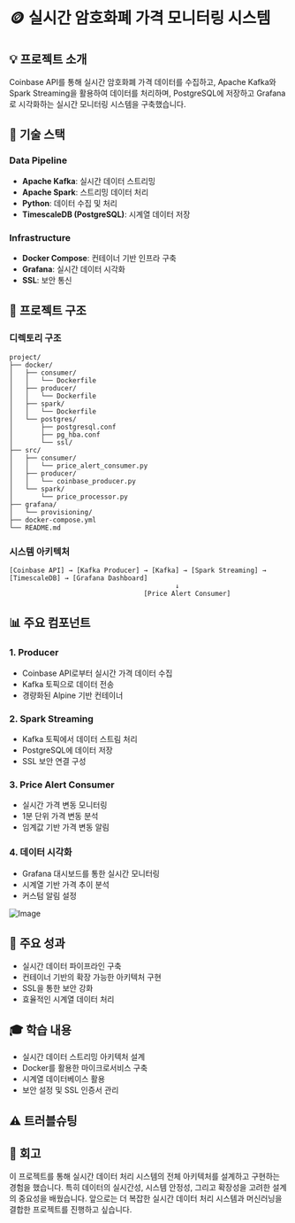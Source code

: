 





















# 🪙 실시간 암호화폐 가격 모니터링 시스템

## 💡 프로젝트 소개

Coinbase API를 통해 실시간 암호화폐 가격 데이터를 수집하고, Apache Kafka와 Spark Streaming을 활용하여 데이터를 처리하며, PostgreSQL에 저장하고 Grafana로 시각화하는 실시간 모니터링 시스템을 구축했습니다.

## 🔧 기술 스택

### Data Pipeline
- **Apache Kafka**: 실시간 데이터 스트리밍
- **Apache Spark**: 스트리밍 데이터 처리
- **Python**: 데이터 수집 및 처리
- **TimescaleDB (PostgreSQL)**: 시계열 데이터 저장

### Infrastructure
- **Docker Compose**: 컨테이너 기반 인프라 구축
- **Grafana**: 실시간 데이터 시각화
- **SSL**: 보안 통신

## 🎯 프로젝트 구조

### 디렉토리 구조
```
project/
├── docker/
│   ├── consumer/
│   │   └── Dockerfile
│   ├── producer/
│   │   └── Dockerfile
│   ├── spark/
│   │   └── Dockerfile
│   └── postgres/
│       ├── postgresql.conf
│       ├── pg_hba.conf
│       └── ssl/
├── src/
│   ├── consumer/
│   │   └── price_alert_consumer.py
│   ├── producer/
│   │   └── coinbase_producer.py
│   └── spark/
│       └── price_processor.py
├── grafana/
│   └── provisioning/
├── docker-compose.yml
└── README.md
```

### 시스템 아키텍처
```
[Coinbase API] → [Kafka Producer] → [Kafka] → [Spark Streaming] → [TimescaleDB] → [Grafana Dashboard]
                                          ↓
                                  [Price Alert Consumer]
```

## 📊 주요 컴포넌트

### 1. Producer
- Coinbase API로부터 실시간 가격 데이터 수집
- Kafka 토픽으로 데이터 전송
- 경량화된 Alpine 기반 컨테이너

### 2. Spark Streaming
- Kafka 토픽에서 데이터 스트림 처리
- PostgreSQL에 데이터 저장
- SSL 보안 연결 구성

### 3. Price Alert Consumer
- 실시간 가격 변동 모니터링
- 1분 단위 가격 변동 분석
- 임계값 기반 가격 변동 알림

### 4. 데이터 시각화
- Grafana 대시보드를 통한 실시간 모니터링
- 시계열 기반 가격 추이 분석
- 커스텀 알림 설정

![Image](https://github.com/user-attachments/assets/1c4b1aaa-9bb1-4025-884a-c3a5a2750d78)

## 🚀 주요 성과

- 실시간 데이터 파이프라인 구축
- 컨테이너 기반의 확장 가능한 아키텍처 구현
- SSL을 통한 보안 강화
- 효율적인 시계열 데이터 처리

## 🎓 학습 내용

- 실시간 데이터 스트리밍 아키텍처 설계
- Docker를 활용한 마이크로서비스 구축
- 시계열 데이터베이스 활용
- 보안 설정 및 SSL 인증서 관리

## ⚠️ 트러블슈팅

## 📝 회고

이 프로젝트를 통해 실시간 데이터 처리 시스템의 전체 아키텍처를 설계하고 구현하는 경험을 했습니다. 특히 데이터의 실시간성, 시스템 안정성, 그리고 확장성을 고려한 설계의 중요성을 배웠습니다. 앞으로는 더 복잡한 실시간 데이터 처리 시스템과 머신러닝을 결합한 프로젝트를 진행하고 싶습니다.

